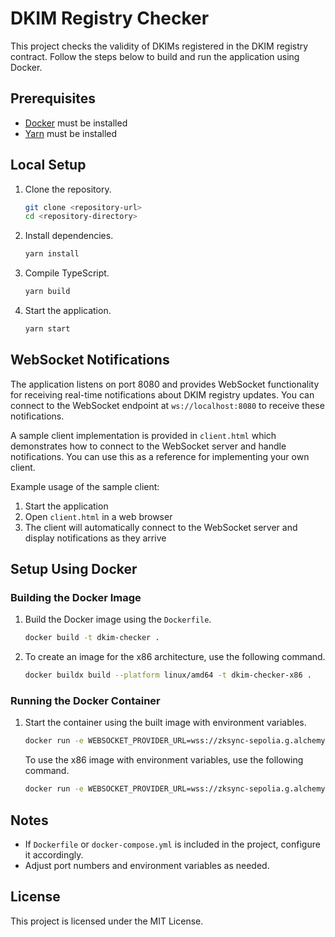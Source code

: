 # DKIM Registry Checker

This project checks the validity of DKIMs registered in the DKIM registry contract. Follow the steps below to build and run the application using Docker.

## Prerequisites

- [Docker](https://www.docker.com/) must be installed
- [Yarn](https://classic.yarnpkg.com/en/docs/install) must be installed

## Local Setup

1. Clone the repository.

   ```bash
   git clone <repository-url>
   cd <repository-directory>
   ```

2. Install dependencies.

   ```bash
   yarn install
   ```

3. Compile TypeScript.

   ```bash
   yarn build
   ```

4. Start the application.

   ```bash
   yarn start
   ```
## WebSocket Notifications

The application listens on port 8080 and provides WebSocket functionality for receiving real-time notifications about DKIM registry updates. You can connect to the WebSocket endpoint at `ws://localhost:8080` to receive these notifications.

A sample client implementation is provided in `client.html` which demonstrates how to connect to the WebSocket server and handle notifications. You can use this as a reference for implementing your own client.

Example usage of the sample client:

1. Start the application
2. Open `client.html` in a web browser
3. The client will automatically connect to the WebSocket server and display notifications as they arrive

## Setup Using Docker

### Building the Docker Image

1. Build the Docker image using the `Dockerfile`.

   ```bash
   docker build -t dkim-checker .
   ```

2. To create an image for the x86 architecture, use the following command.

   ```bash
   docker buildx build --platform linux/amd64 -t dkim-checker-x86 .
   ```

### Running the Docker Container

1. Start the container using the built image with environment variables.

   ```bash
   docker run -e WEBSOCKET_PROVIDER_URL=wss://zksync-sepolia.g.alchemy.com/v2/mmChuLGSsbfFHWnY3FNu7nElGZLiNMSc -e CONTRACT_ADDRESS=0x0D269D8A1e0B0815bCBe4953E560993F1f391a6E -p 8080:8080 dkim-checker
   ```

   To use the x86 image with environment variables, use the following command.

   ```bash
   docker run -e WEBSOCKET_PROVIDER_URL=wss://zksync-sepolia.g.alchemy.com/v2/mmChuLGSsbfFHWnY3FNu7nElGZLiNMSc -e CONTRACT_ADDRESS=0x0D269D8A1e0B0815bCBe4953E560993F1f391a6E -p 8080:8080 dkim-checker-x86
   ```

## Notes

- If `Dockerfile` or `docker-compose.yml` is included in the project, configure it accordingly.
- Adjust port numbers and environment variables as needed.

## License

This project is licensed under the MIT License.
